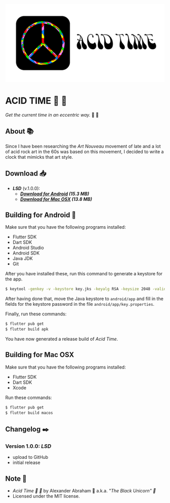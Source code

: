 <p align="center">
 <img src="assets/images/banner.png"/>
</p>

# ACID TIME :rainbow: :pill:

*Get the current time in an eccentric way.* :rainbow: :pill:

## About :books:

Since I have been researching the *Art Nouveau* movement of late and a lot of acid rock art in the 60s was based on this movement, I decided to write a clock that mimicks that art style.

## Download :inbox_tray:

- ***LSD*** (v.1.0.0):
  - ***[Download for Android](https://github.com/iamtheblackunicorn/AcidTime/releases/download/v.1.0.0/AcidTime-v1.0.0-LSD-Release.apk) (15.3 MB)***
  - ***[Download for Mac OSX](https://github.com/iamtheblackunicorn/AcidTime/releases/download/v.1.0.0/AcidTime-v1.0.0-LSD-Release.app.zip) (13.8 MB)***

## Building for Android :hammer:

Make sure that you have the following programs installed:

- Flutter SDK
- Dart SDK
- Android Studio
- Android SDK
- Java JDK
- Git

After you have installed these, run this command to generate a keystore for the app.

```bash
$ keytool -genkey -v -keystore key.jks -keyalg RSA -keysize 2048 -validity 10000 -alias key
```

After having done that, move the Java keystore to `android/app` and fill in the fields for the keystore password in the file `android/app/key.properties`.

Finally, run these commands:

```bash
$ flutter pub get
$ flutter build apk
```

You have now generated a release build of *Acid Time*.

## Building for Mac OSX

Make sure that you have the following programs installed:

- Flutter SDK
- Dart SDK
- Xcode

Run these commands:

```bash
$ flutter pub get
$ flutter build macos
```

## Changelog :black_nib:

### Version 1.0.0: ***LSD***

- upload to GitHub
- initial release

## Note :scroll:

- *Acid Time :rainbow: :pill:* by Alexander Abraham :black_heart: a.k.a. *"The Black Unicorn" :unicorn:*
- Licensed under the MIT license.
